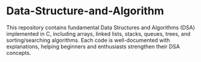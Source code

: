 # Data-Structure-and-Algorithm
This repository contains fundamental Data Structures and Algorithms (DSA) implemented in C, including arrays, linked lists, stacks, queues, trees, and sorting/searching algorithms. Each code is well-documented with explanations, helping beginners and enthusiasts strengthen their DSA concepts.
